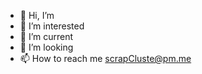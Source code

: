 - 👋 Hi, I’m 
- 👀 I’m interested
- 🌱 I’m current 
- 💞️ I’m looking 
- 📫 How to reach me scrapCluste@pm.me

<!---
scworker/scworker is a ✨ special ✨ repository because its `README.md` (this file) appears on your GitHub profile.
You can click the Preview link to take a look at your changes.
--->
